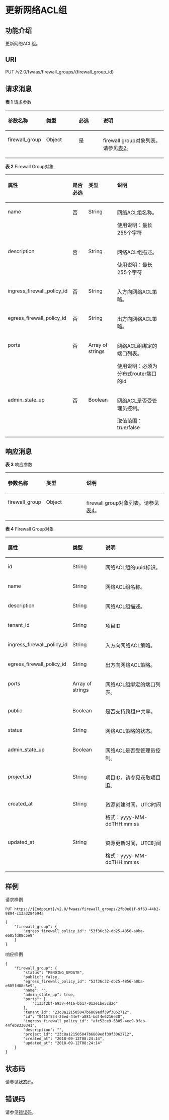 # 更新网络ACL组<a name="vpc_firewall_0016"></a>

## 功能介绍<a name="section61945363132813"></a>

更新网络ACL组。

## URI<a name="section27354345132813"></a>

PUT /v2.0/fwaas/firewall\_groups/\{firewall\_group\_id\}

## 请求消息<a name="section27893714132813"></a>

**表 1**  请求参数

<a name="table28101199132813"></a>
<table><thead align="left"><tr id="row55825911132813"><th class="cellrowborder" valign="top" width="19.388061193880613%" id="mcps1.2.5.1.1"><p id="p10707943132813"><a name="p10707943132813"></a><a name="p10707943132813"></a>参数名称</p>
</th>
<th class="cellrowborder" valign="top" width="21.42785721427857%" id="mcps1.2.5.1.2"><p id="p28975582132813"><a name="p28975582132813"></a><a name="p28975582132813"></a>类型</p>
</th>
<th class="cellrowborder" valign="top" width="16.328367163283673%" id="mcps1.2.5.1.3"><p id="p18050301132813"><a name="p18050301132813"></a><a name="p18050301132813"></a>必选</p>
</th>
<th class="cellrowborder" valign="top" width="42.85571442855714%" id="mcps1.2.5.1.4"><p id="p32456290132813"><a name="p32456290132813"></a><a name="p32456290132813"></a>说明</p>
</th>
</tr>
</thead>
<tbody><tr id="row37137198132813"><td class="cellrowborder" valign="top" width="19.388061193880613%" headers="mcps1.2.5.1.1 "><p id="p13657217132813"><a name="p13657217132813"></a><a name="p13657217132813"></a>firewall_group</p>
</td>
<td class="cellrowborder" valign="top" width="21.42785721427857%" headers="mcps1.2.5.1.2 "><p id="p40187772132813"><a name="p40187772132813"></a><a name="p40187772132813"></a>Object</p>
</td>
<td class="cellrowborder" valign="top" width="16.328367163283673%" headers="mcps1.2.5.1.3 "><p id="p43289917132813"><a name="p43289917132813"></a><a name="p43289917132813"></a>是</p>
</td>
<td class="cellrowborder" valign="top" width="42.85571442855714%" headers="mcps1.2.5.1.4 "><p id="p5159094411463"><a name="p5159094411463"></a><a name="p5159094411463"></a>firewall group对象列表。请参见<a href="#table1368812022812">表2</a>。</p>
</td>
</tr>
</tbody>
</table>

**表 2**  Firewall Group对象

<a name="table1368812022812"></a>
<table><thead align="left"><tr id="row136881720192815"><th class="cellrowborder" valign="top" width="27.73722627737226%" id="mcps1.2.5.1.1"><p id="p2688620132811"><a name="p2688620132811"></a><a name="p2688620132811"></a>属性</p>
</th>
<th class="cellrowborder" valign="top" width="12.428757124287571%" id="mcps1.2.5.1.2"><p id="p7386171235314"><a name="p7386171235314"></a><a name="p7386171235314"></a>是否必选</p>
</th>
<th class="cellrowborder" valign="top" width="19.948005199480054%" id="mcps1.2.5.1.3"><p id="p15688220162819"><a name="p15688220162819"></a><a name="p15688220162819"></a>类型</p>
</th>
<th class="cellrowborder" valign="top" width="39.88601139886011%" id="mcps1.2.5.1.4"><p id="p8688172010288"><a name="p8688172010288"></a><a name="p8688172010288"></a>说明</p>
</th>
</tr>
</thead>
<tbody><tr id="row26891020122819"><td class="cellrowborder" valign="top" width="27.73722627737226%" headers="mcps1.2.5.1.1 "><p id="p3689520102819"><a name="p3689520102819"></a><a name="p3689520102819"></a>name</p>
</td>
<td class="cellrowborder" valign="top" width="12.428757124287571%" headers="mcps1.2.5.1.2 "><p id="p838616129535"><a name="p838616129535"></a><a name="p838616129535"></a>否</p>
</td>
<td class="cellrowborder" valign="top" width="19.948005199480054%" headers="mcps1.2.5.1.3 "><p id="p166891720192810"><a name="p166891720192810"></a><a name="p166891720192810"></a>String</p>
</td>
<td class="cellrowborder" valign="top" width="39.88601139886011%" headers="mcps1.2.5.1.4 "><p id="p56891120112816"><a name="p56891120112816"></a><a name="p56891120112816"></a><span id="text17291155195211"><a name="text17291155195211"></a><a name="text17291155195211"></a>网络ACL</span><span id="text1429219558528"><a name="text1429219558528"></a><a name="text1429219558528"></a></span>组名称。</p>
<p id="p3706202115111"><a name="p3706202115111"></a><a name="p3706202115111"></a>使用说明：最长255个字符</p>
</td>
</tr>
<tr id="row568972062810"><td class="cellrowborder" valign="top" width="27.73722627737226%" headers="mcps1.2.5.1.1 "><p id="p1768917204281"><a name="p1768917204281"></a><a name="p1768917204281"></a>description</p>
</td>
<td class="cellrowborder" valign="top" width="12.428757124287571%" headers="mcps1.2.5.1.2 "><p id="p738618127533"><a name="p738618127533"></a><a name="p738618127533"></a>否</p>
</td>
<td class="cellrowborder" valign="top" width="19.948005199480054%" headers="mcps1.2.5.1.3 "><p id="p1368912072817"><a name="p1368912072817"></a><a name="p1368912072817"></a>String</p>
</td>
<td class="cellrowborder" valign="top" width="39.88601139886011%" headers="mcps1.2.5.1.4 "><p id="p1669114206286"><a name="p1669114206286"></a><a name="p1669114206286"></a><span id="text539325916524"><a name="text539325916524"></a><a name="text539325916524"></a>网络ACL</span><span id="text10393959195214"><a name="text10393959195214"></a><a name="text10393959195214"></a></span>组描述。</p>
<p id="p131697242517"><a name="p131697242517"></a><a name="p131697242517"></a>使用说明：最长255个字符</p>
</td>
</tr>
<tr id="row20691132052816"><td class="cellrowborder" valign="top" width="27.73722627737226%" headers="mcps1.2.5.1.1 "><p id="p86911120202818"><a name="p86911120202818"></a><a name="p86911120202818"></a>ingress_firewall_policy_id</p>
</td>
<td class="cellrowborder" valign="top" width="12.428757124287571%" headers="mcps1.2.5.1.2 "><p id="p11386171215311"><a name="p11386171215311"></a><a name="p11386171215311"></a>否</p>
</td>
<td class="cellrowborder" valign="top" width="19.948005199480054%" headers="mcps1.2.5.1.3 "><p id="p769112032811"><a name="p769112032811"></a><a name="p769112032811"></a>String</p>
</td>
<td class="cellrowborder" valign="top" width="39.88601139886011%" headers="mcps1.2.5.1.4 "><p id="p669112205283"><a name="p669112205283"></a><a name="p669112205283"></a>入方向<span id="text1589743145318"><a name="text1589743145318"></a><a name="text1589743145318"></a>网络ACL</span><span id="text9897836532"><a name="text9897836532"></a><a name="text9897836532"></a></span>策略。</p>
</td>
</tr>
<tr id="row1169132062820"><td class="cellrowborder" valign="top" width="27.73722627737226%" headers="mcps1.2.5.1.1 "><p id="p156911820172819"><a name="p156911820172819"></a><a name="p156911820172819"></a>egress_firewall_policy_id</p>
</td>
<td class="cellrowborder" valign="top" width="12.428757124287571%" headers="mcps1.2.5.1.2 "><p id="p9386712155316"><a name="p9386712155316"></a><a name="p9386712155316"></a>否</p>
</td>
<td class="cellrowborder" valign="top" width="19.948005199480054%" headers="mcps1.2.5.1.3 "><p id="p5691192062810"><a name="p5691192062810"></a><a name="p5691192062810"></a>String</p>
</td>
<td class="cellrowborder" valign="top" width="39.88601139886011%" headers="mcps1.2.5.1.4 "><p id="p1769102016284"><a name="p1769102016284"></a><a name="p1769102016284"></a>出方向<span id="text4891578536"><a name="text4891578536"></a><a name="text4891578536"></a>网络ACL</span><span id="text18911777536"><a name="text18911777536"></a><a name="text18911777536"></a></span>策略。</p>
</td>
</tr>
<tr id="row176921220182811"><td class="cellrowborder" valign="top" width="27.73722627737226%" headers="mcps1.2.5.1.1 "><p id="p869212018285"><a name="p869212018285"></a><a name="p869212018285"></a>ports</p>
</td>
<td class="cellrowborder" valign="top" width="12.428757124287571%" headers="mcps1.2.5.1.2 "><p id="p138610126537"><a name="p138610126537"></a><a name="p138610126537"></a>否</p>
</td>
<td class="cellrowborder" valign="top" width="19.948005199480054%" headers="mcps1.2.5.1.3 "><p id="p5515105824112"><a name="p5515105824112"></a><a name="p5515105824112"></a>Array of strings</p>
</td>
<td class="cellrowborder" valign="top" width="39.88601139886011%" headers="mcps1.2.5.1.4 "><p id="p669242018288"><a name="p669242018288"></a><a name="p669242018288"></a><span id="text64192116537"><a name="text64192116537"></a><a name="text64192116537"></a>网络ACL</span><span id="text7420811195310"><a name="text7420811195310"></a><a name="text7420811195310"></a></span>组绑定的端口列表。</p>
<p id="p10668102685116"><a name="p10668102685116"></a><a name="p10668102685116"></a>使用说明：必须为分布式router端口的id</p>
</td>
</tr>
<tr id="row7693182092815"><td class="cellrowborder" valign="top" width="27.73722627737226%" headers="mcps1.2.5.1.1 "><p id="p19693620122810"><a name="p19693620122810"></a><a name="p19693620122810"></a>admin_state_up</p>
</td>
<td class="cellrowborder" valign="top" width="12.428757124287571%" headers="mcps1.2.5.1.2 "><p id="p123861112155311"><a name="p123861112155311"></a><a name="p123861112155311"></a>否</p>
</td>
<td class="cellrowborder" valign="top" width="19.948005199480054%" headers="mcps1.2.5.1.3 "><p id="p669362014284"><a name="p669362014284"></a><a name="p669362014284"></a>Boolean</p>
</td>
<td class="cellrowborder" valign="top" width="39.88601139886011%" headers="mcps1.2.5.1.4 "><p id="p1269311209285"><a name="p1269311209285"></a><a name="p1269311209285"></a><span id="text8892171795318"><a name="text8892171795318"></a><a name="text8892171795318"></a>网络ACL</span><span id="text12892171755317"><a name="text12892171755317"></a><a name="text12892171755317"></a></span>是否受管理员控制。</p>
<p id="p76011638135114"><a name="p76011638135114"></a><a name="p76011638135114"></a>取值范围：true/false</p>
</td>
</tr>
</tbody>
</table>

## 响应消息<a name="section39612821132813"></a>

**表 3**  响应参数

<a name="table16604779132813"></a>
<table><thead align="left"><tr id="row54692786132813"><th class="cellrowborder" valign="top" width="23.169999999999998%" id="mcps1.2.4.1.1"><p id="p37352036132813"><a name="p37352036132813"></a><a name="p37352036132813"></a>参数名称</p>
</th>
<th class="cellrowborder" valign="top" width="25.61%" id="mcps1.2.4.1.2"><p id="p5454829132813"><a name="p5454829132813"></a><a name="p5454829132813"></a>类型</p>
</th>
<th class="cellrowborder" valign="top" width="51.22%" id="mcps1.2.4.1.3"><p id="p31055875132813"><a name="p31055875132813"></a><a name="p31055875132813"></a>说明</p>
</th>
</tr>
</thead>
<tbody><tr id="row6198481132813"><td class="cellrowborder" valign="top" width="23.169999999999998%" headers="mcps1.2.4.1.1 "><p id="p27058422132813"><a name="p27058422132813"></a><a name="p27058422132813"></a>firewall_group</p>
</td>
<td class="cellrowborder" valign="top" width="25.61%" headers="mcps1.2.4.1.2 "><p id="p32561041132813"><a name="p32561041132813"></a><a name="p32561041132813"></a>Object</p>
</td>
<td class="cellrowborder" valign="top" width="51.22%" headers="mcps1.2.4.1.3 "><p id="p2612398132813"><a name="p2612398132813"></a><a name="p2612398132813"></a>firewall group对象列表。请参见<a href="#table31629250121127">表4</a>。</p>
</td>
</tr>
</tbody>
</table>

**表 4**  Firewall Group对象

<a name="table31629250121127"></a>
<table><thead align="left"><tr id="row45711693121127"><th class="cellrowborder" valign="top" width="23.44%" id="mcps1.2.4.1.1"><p id="p46819705121127"><a name="p46819705121127"></a><a name="p46819705121127"></a>属性</p>
</th>
<th class="cellrowborder" valign="top" width="25.55%" id="mcps1.2.4.1.2"><p id="p35064605121127"><a name="p35064605121127"></a><a name="p35064605121127"></a>类型</p>
</th>
<th class="cellrowborder" valign="top" width="51.01%" id="mcps1.2.4.1.3"><p id="p11952850121127"><a name="p11952850121127"></a><a name="p11952850121127"></a>说明</p>
</th>
</tr>
</thead>
<tbody><tr id="row20395689121127"><td class="cellrowborder" valign="top" width="23.44%" headers="mcps1.2.4.1.1 "><p id="p50168503121127"><a name="p50168503121127"></a><a name="p50168503121127"></a>id</p>
</td>
<td class="cellrowborder" valign="top" width="25.55%" headers="mcps1.2.4.1.2 "><p id="p47513116121127"><a name="p47513116121127"></a><a name="p47513116121127"></a>String</p>
</td>
<td class="cellrowborder" valign="top" width="51.01%" headers="mcps1.2.4.1.3 "><p id="p62072725121127"><a name="p62072725121127"></a><a name="p62072725121127"></a><span id="text9275726185312"><a name="text9275726185312"></a><a name="text9275726185312"></a>网络ACL</span><span id="text182752026175314"><a name="text182752026175314"></a><a name="text182752026175314"></a></span>组的uuid标识。</p>
</td>
</tr>
<tr id="row34896104121127"><td class="cellrowborder" valign="top" width="23.44%" headers="mcps1.2.4.1.1 "><p id="p52608071121127"><a name="p52608071121127"></a><a name="p52608071121127"></a>name</p>
</td>
<td class="cellrowborder" valign="top" width="25.55%" headers="mcps1.2.4.1.2 "><p id="p59846605121127"><a name="p59846605121127"></a><a name="p59846605121127"></a>String</p>
</td>
<td class="cellrowborder" valign="top" width="51.01%" headers="mcps1.2.4.1.3 "><p id="p28604909121127"><a name="p28604909121127"></a><a name="p28604909121127"></a><span id="text75741429195316"><a name="text75741429195316"></a><a name="text75741429195316"></a>网络ACL</span><span id="text357402975312"><a name="text357402975312"></a><a name="text357402975312"></a></span>组名称。</p>
</td>
</tr>
<tr id="row11129246121127"><td class="cellrowborder" valign="top" width="23.44%" headers="mcps1.2.4.1.1 "><p id="p39887063121127"><a name="p39887063121127"></a><a name="p39887063121127"></a>description</p>
</td>
<td class="cellrowborder" valign="top" width="25.55%" headers="mcps1.2.4.1.2 "><p id="p28745735121127"><a name="p28745735121127"></a><a name="p28745735121127"></a>String</p>
</td>
<td class="cellrowborder" valign="top" width="51.01%" headers="mcps1.2.4.1.3 "><p id="p35639020121127"><a name="p35639020121127"></a><a name="p35639020121127"></a><span id="text14933133210539"><a name="text14933133210539"></a><a name="text14933133210539"></a>网络ACL</span><span id="text993343265319"><a name="text993343265319"></a><a name="text993343265319"></a></span>组描述。</p>
</td>
</tr>
<tr id="row677472121127"><td class="cellrowborder" valign="top" width="23.44%" headers="mcps1.2.4.1.1 "><p id="p60717947121127"><a name="p60717947121127"></a><a name="p60717947121127"></a>tenant_id</p>
</td>
<td class="cellrowborder" valign="top" width="25.55%" headers="mcps1.2.4.1.2 "><p id="p65871708121127"><a name="p65871708121127"></a><a name="p65871708121127"></a>String</p>
</td>
<td class="cellrowborder" valign="top" width="51.01%" headers="mcps1.2.4.1.3 "><p id="p10487112"><a name="p10487112"></a><a name="p10487112"></a>项目ID</p>
</td>
</tr>
<tr id="row38137474121127"><td class="cellrowborder" valign="top" width="23.44%" headers="mcps1.2.4.1.1 "><p id="p35500294121127"><a name="p35500294121127"></a><a name="p35500294121127"></a>ingress_firewall_policy_id</p>
</td>
<td class="cellrowborder" valign="top" width="25.55%" headers="mcps1.2.4.1.2 "><p id="p49995809121127"><a name="p49995809121127"></a><a name="p49995809121127"></a>String</p>
</td>
<td class="cellrowborder" valign="top" width="51.01%" headers="mcps1.2.4.1.3 "><p id="p56499442121127"><a name="p56499442121127"></a><a name="p56499442121127"></a>入方向<span id="text529110408531"><a name="text529110408531"></a><a name="text529110408531"></a>网络ACL</span><span id="text229144010533"><a name="text229144010533"></a><a name="text229144010533"></a></span>策略。</p>
</td>
</tr>
<tr id="row9094936121127"><td class="cellrowborder" valign="top" width="23.44%" headers="mcps1.2.4.1.1 "><p id="p34911245121127"><a name="p34911245121127"></a><a name="p34911245121127"></a>egress_firewall_policy_id</p>
</td>
<td class="cellrowborder" valign="top" width="25.55%" headers="mcps1.2.4.1.2 "><p id="p44624490121127"><a name="p44624490121127"></a><a name="p44624490121127"></a>String</p>
</td>
<td class="cellrowborder" valign="top" width="51.01%" headers="mcps1.2.4.1.3 "><p id="p37100641121127"><a name="p37100641121127"></a><a name="p37100641121127"></a>出方向<span id="text16960134325310"><a name="text16960134325310"></a><a name="text16960134325310"></a>网络ACL</span><span id="text1960174318535"><a name="text1960174318535"></a><a name="text1960174318535"></a></span>策略。</p>
</td>
</tr>
<tr id="row31622902121127"><td class="cellrowborder" valign="top" width="23.44%" headers="mcps1.2.4.1.1 "><p id="p65911012121127"><a name="p65911012121127"></a><a name="p65911012121127"></a>ports</p>
</td>
<td class="cellrowborder" valign="top" width="25.55%" headers="mcps1.2.4.1.2 "><p id="p5459978121127"><a name="p5459978121127"></a><a name="p5459978121127"></a>Array of strings</p>
</td>
<td class="cellrowborder" valign="top" width="51.01%" headers="mcps1.2.4.1.3 "><p id="p61002567121127"><a name="p61002567121127"></a><a name="p61002567121127"></a><span id="text9286349175312"><a name="text9286349175312"></a><a name="text9286349175312"></a>网络ACL</span><span id="text2286849155312"><a name="text2286849155312"></a><a name="text2286849155312"></a></span>组绑定的端口列表。</p>
</td>
</tr>
<tr id="row48186031121127"><td class="cellrowborder" valign="top" width="23.44%" headers="mcps1.2.4.1.1 "><p id="p33368479121127"><a name="p33368479121127"></a><a name="p33368479121127"></a>public</p>
</td>
<td class="cellrowborder" valign="top" width="25.55%" headers="mcps1.2.4.1.2 "><p id="p7938198121127"><a name="p7938198121127"></a><a name="p7938198121127"></a>Boolean</p>
</td>
<td class="cellrowborder" valign="top" width="51.01%" headers="mcps1.2.4.1.3 "><p id="p56166201121127"><a name="p56166201121127"></a><a name="p56166201121127"></a>是否支持跨租户共享。</p>
</td>
</tr>
<tr id="row60912436121127"><td class="cellrowborder" valign="top" width="23.44%" headers="mcps1.2.4.1.1 "><p id="p66273781121127"><a name="p66273781121127"></a><a name="p66273781121127"></a>status</p>
</td>
<td class="cellrowborder" valign="top" width="25.55%" headers="mcps1.2.4.1.2 "><p id="p7141533121127"><a name="p7141533121127"></a><a name="p7141533121127"></a>String</p>
</td>
<td class="cellrowborder" valign="top" width="51.01%" headers="mcps1.2.4.1.3 "><p id="p6468335121127"><a name="p6468335121127"></a><a name="p6468335121127"></a><span id="text9675155325314"><a name="text9675155325314"></a><a name="text9675155325314"></a>网络ACL</span><span id="text14675175335316"><a name="text14675175335316"></a><a name="text14675175335316"></a></span>策略的状态。</p>
</td>
</tr>
<tr id="row59833296121127"><td class="cellrowborder" valign="top" width="23.44%" headers="mcps1.2.4.1.1 "><p id="p44051842121127"><a name="p44051842121127"></a><a name="p44051842121127"></a>admin_state_up</p>
</td>
<td class="cellrowborder" valign="top" width="25.55%" headers="mcps1.2.4.1.2 "><p id="p58587899121127"><a name="p58587899121127"></a><a name="p58587899121127"></a>Boolean</p>
</td>
<td class="cellrowborder" valign="top" width="51.01%" headers="mcps1.2.4.1.3 "><p id="p3428646121127"><a name="p3428646121127"></a><a name="p3428646121127"></a><span id="text17434205815538"><a name="text17434205815538"></a><a name="text17434205815538"></a>网络ACL</span><span id="text11437195816533"><a name="text11437195816533"></a><a name="text11437195816533"></a></span>是否受管理员控制。</p>
</td>
</tr>
<tr id="row7228115213486"><td class="cellrowborder" valign="top" width="23.44%" headers="mcps1.2.4.1.1 "><p id="p53071912134918"><a name="p53071912134918"></a><a name="p53071912134918"></a>project_id</p>
</td>
<td class="cellrowborder" valign="top" width="25.55%" headers="mcps1.2.4.1.2 "><p id="p1731011220498"><a name="p1731011220498"></a><a name="p1731011220498"></a>String</p>
</td>
<td class="cellrowborder" valign="top" width="51.01%" headers="mcps1.2.4.1.3 "><p id="p1663719453013"><a name="p1663719453013"></a><a name="p1663719453013"></a>项目ID，请参见<a href="获取项目ID.md">获取项目ID</a>。</p>
</td>
</tr>
<tr id="row13597123713118"><td class="cellrowborder" valign="top" width="23.44%" headers="mcps1.2.4.1.1 "><p id="p1953114119914"><a name="p1953114119914"></a><a name="p1953114119914"></a>created_at</p>
</td>
<td class="cellrowborder" valign="top" width="25.55%" headers="mcps1.2.4.1.2 "><p id="p595318416919"><a name="p595318416919"></a><a name="p595318416919"></a>String</p>
</td>
<td class="cellrowborder" valign="top" width="51.01%" headers="mcps1.2.4.1.3 "><p id="p1395374115919"><a name="p1395374115919"></a><a name="p1395374115919"></a>资源创建时间，UTC时间</p>
<p id="p65980291419"><a name="p65980291419"></a><a name="p65980291419"></a>格式：yyyy-MM-ddTHH:mm:ss</p>
</td>
</tr>
<tr id="row6364640114"><td class="cellrowborder" valign="top" width="23.44%" headers="mcps1.2.4.1.1 "><p id="p139719548912"><a name="p139719548912"></a><a name="p139719548912"></a>updated_at</p>
</td>
<td class="cellrowborder" valign="top" width="25.55%" headers="mcps1.2.4.1.2 "><p id="p53971154594"><a name="p53971154594"></a><a name="p53971154594"></a>String</p>
</td>
<td class="cellrowborder" valign="top" width="51.01%" headers="mcps1.2.4.1.3 "><p id="p1339713549918"><a name="p1339713549918"></a><a name="p1339713549918"></a>资源更新时间，UTC时间</p>
<p id="p15297192516128"><a name="p15297192516128"></a><a name="p15297192516128"></a>格式：yyyy-MM-ddTHH:mm:ss</p>
</td>
</tr>
</tbody>
</table>

## 样例<a name="section26765578132813"></a>

请求样例

```
PUT https://{Endpoint}/v2.0/fwaas/firewall_groups/2fb0e81f-9f63-44b2-9894-c13a3284594a 

{
    "firewall_group": {
        "egress_firewall_policy_id": "53f36c32-db25-4856-a0ba-e605fd88c5e9"
    }
}
```

响应样例

```
{
    "firewall_group": {
        "status": "PENDING_UPDATE", 
        "public": false, 
        "egress_firewall_policy_id": "53f36c32-db25-4856-a0ba-e605fd88c5e9", 
        "name": "", 
        "admin_state_up": true, 
        "ports": [
            "c133f2bf-6937-4416-bb17-012e1be5cd2d"
        ], 
        "tenant_id": "23c8a121505047b6869edf39f3062712", 
        "id": "0415f554-26ed-44e7-a881-bdf4e6216e38", 
        "ingress_firewall_policy_id": "afc52ce9-5305-4ec9-9feb-44feb8330341", 
        "description": "",
        "project_id": "23c8a121505047b6869edf39f3062712",
        "created_at": "2018-09-12T08:24:14",
        "updated_at": "2018-09-12T08:24:14"
    }
}
```

## 状态码<a name="section10470352390"></a>

请参见[状态码](状态码.md)。

## 错误码<a name="section85821649202813"></a>

请参见[错误码](错误码.md)。

